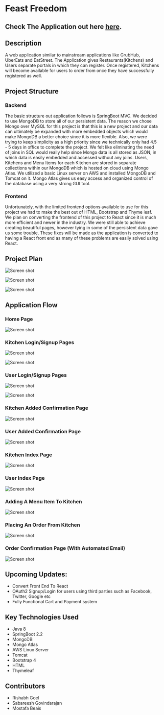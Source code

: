# Feast Freedom

## Check The Application out here [here](http://54.210.233.136:8080/Feast_Freedom/).

## Description

A web application similar to mainstream applications like GrubHub, UberEats and EatStreet. The Application gives Restaurants(Kitchens) and Users separate portals in which they can register. Once registered, Kitchens will become available for users to order from once they have successfully registered as well.

## Project Structure

### Backend

The basic structure out application follows is SpringBoot MVC. We decided to use MongoDB to store all of our persistent data. The reason we chose Mongo over MySQL for this project is that this is a new project and our data can ultimately be expanded with more embedded objects which would make MongoDB a better choice since it is more flexible. Also, we were trying to keep simplicity as a high priority since we technically only had 4.5 - 5 days in office to complete the project. We felt like eliminating the need of joins in SQL would really help since Mongo data is all stored as JSON, in which data is easily embedded and accessed without any joins. Users, Kitchens and Menu Items for each Kitchen are stored in separate collections within our MongoDB which is hosted on cloud using Mongo Atlas. We utilized a basic Linux server on AWS and installed MongoDB and Tomcat on it. Mongo Atlas gives us easy access and organized control of the database using a very strong GUI tool.

### Frontend

Unfortunately, with the limited frontend options available to use for this project we had to make the best out of HTML, Bootstrap and Thyme leaf. We plan on converting the frontend of this project to React since it is much more efficient and newer in the industry. We were still able to achieve creating beautiful pages, however tying in some of the persistent data gave us some trouble. These fixes will be made as the application is converted to having a React front end as many of these problems are easily solved using React.

## Project Plan

![Screen shot](src/main/resources/static/images/manager-diagram.jpg)

![Screen shot](src/main/resources/static/images/user-diagrame.jpg)

![Screen shot](src/main/resources/static/images/plan1.jpg)

## Application Flow

### Home Page
![Screen shot](src/main/resources/static/images/index.png)

### Kitchen Login/Signup Pages
![Screen shot](src/main/resources/static/images/Kitchenlogin.png)

![Screen shot](src/main/resources/static/images/KitchenSignup.png)

### User Login/Signup Pages
![Screen shot](src/main/resources/static/images/UserLogin.png)

![Screen shot](src/main/resources/static/images/UserSignup.png)

### Kitchen Added Confirmation Page
![Screen shot](src/main/resources/static/images/KitchenConfirmation.png)

### User Added Confirmation Page
![Screen shot](src/main/resources/static/images/UsercreateConfirmation.png)

### Kitchen Index Page
![Screen shot](src/main/resources/static/images/KitchenIndex.png)

### User Index Page
![Screen shot](src/main/resources/static/images/UserIndex.png)

### Adding A Menu Item To Kitchen
![Screen shot](src/main/resources/static/images/AddMenuItem.png)

### Placing An Order From Kitchen
![Screen shot](src/main/resources/static/images/OrderIndex.png)

### Order Confirmation Page (With Automated Email)
![Screen shot](src/main/resources/static/images/OrderConfirmation.png)

## Upcoming Updates:
 * Convert Front End To React
 * OAuth2 Signup/Login for users using third parties such as Facebook, Twitter, Google etc 
 * Fully Functional Cart and Payment system

## Key Technologies Used
 * Java 8
 * SpringBoot 2.2
 * MongoDB
 * Mongo Atlas
 * AWS Linux Server
 * Tomcat
 * Bootstrap 4
 * HTML
 * Thymeleaf

## Contributors
 * Rishabh Goel
 * Sabareesh Govindarajan
 * Mostafa Beais


